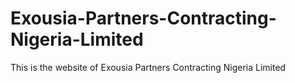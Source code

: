 # Exousia-Partners-Contracting-Nigeria-Limited
This is the website of Exousia Partners Contracting Nigeria Limited
